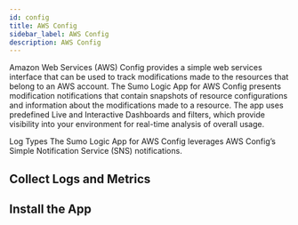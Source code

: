 ```yaml
---
id: config
title: AWS Config
sidebar_label: AWS Config
description: AWS Config
---
```



Amazon Web Services (AWS) Config provides a simple web services interface that can be used to track modifications made to the resources that belong to an AWS account. The Sumo Logic App for AWS Config presents modification notifications that contain snapshots of resource configurations and information about the modifications made to a resource. The app uses predefined Live and Interactive Dashboards and filters, which provide visibility into your environment for real-time analysis of overall usage.

Log Types
The Sumo Logic App for AWS Config leverages AWS Config’s Simple Notification Service (SNS) notifications.
## Collect Logs and Metrics

## Install the App
